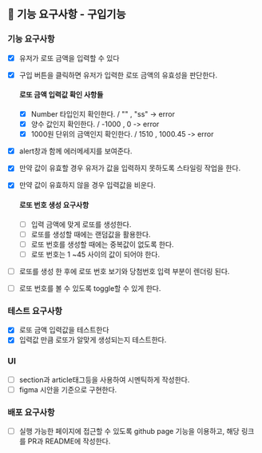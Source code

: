 ## 🎯 기능 요구사항 - 구입기능

### 기능 요구사항

- [x] 유저가 로또 금액을 입력할 수 있다
- [x] 구입 버튼을 클릭하면 유저가 입력한 로또 금액의 유효성을 판단한다.

  #### 로또 금액 입력값 확인 사항들

  - [x] Number 타입인지 확인한다. / "" , "ss" -> error
  - [x] 양수 값인지 확인한다. / -1000 , 0 -> error
  - [x] 1000원 단위의 금액인지 확인한다. / 1510 , 1000.45 -> error

- [x] alert창과 함께 에러메세지를 보여준다.
- [x] 만약 값이 유효할 경우 유저가 값을 입력하지 못하도록 스타일링 작업을 한다.
- [x] 만약 값이 유효하지 않을 경우 입력값을 비운다.

  #### 로또 번호 생성 요구사항

  - [ ] 입력 금액에 맞게 로또를 생성한다.
  - [ ] 로또를 생성할 때에는 랜덤값을 활용한다.
  - [ ] 로또 번호를 생성할 때에는 중복값이 없도록 한다.
  - [ ] 로또 번호는 1 ~45 사이의 값이 되어야 한다.

- [ ] 로또를 생성 한 후에 로또 번호 보기와 당첨번호 입력 부분이 렌더링 된다.
- [ ] 로또 번호를 볼 수 있도록 toggle할 수 있게 한다.

### 테스트 요구사항

- [x] 로또 금액 입력값을 테스트한다
- [x] 입력값 만큼 로또가 알맞게 생성되는지 테스트한다.

### UI

- [ ] section과 article태그등을 사용하여 시멘틱하게 작성한다.
- [ ] figma 시안을 기준으로 구현한다.

### 배포 요구사항

- [ ] 실행 가능한 페이지에 접근할 수 있도록 github page 기능을 이용하고, 해당 링크를 PR과 README에 작성한다.
